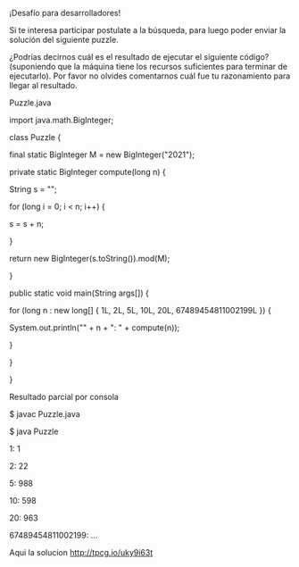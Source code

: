 ¡Desafío para desarrolladores!

Si te interesa participar postulate a la búsqueda, para luego poder enviar la solución del siguiente puzzle.

¿Podrías decirnos cuál es el resultado de ejecutar el siguiente código? (suponiendo que la máquina tiene los recursos suficientes para terminar de ejecutarlo). Por favor no olvides comentarnos cuál fue tu razonamiento para llegar al resultado.

Puzzle.java

import java.math.BigInteger;

class Puzzle {

final static BigInteger M = new BigInteger("2021");

private static BigInteger compute(long n) {

String s = "";

for (long i = 0; i < n; i++) {

s = s + n;

}

return new BigInteger(s.toString()).mod(M);

}

public static void main(String args[]) {

for (long n : new long[] { 1L, 2L, 5L, 10L, 20L, 67489454811002199L }) {

System.out.println("" + n + ": " + compute(n));

}

}

}

Resultado parcial por consola

$ javac Puzzle.java

$ java Puzzle

1: 1

2: 22

5: 988

10: 598

20: 963

67489454811002199: ...

Aqui la solucion http://tpcg.io/uky9i63t
